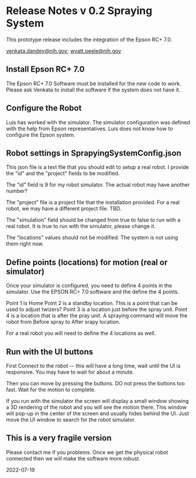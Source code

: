 # Release Notes v 0.2 Spraying System

This prototype release includes the integration of the Epson RC+ 7.0.

venkata.dandey@nih.gov; wyatt.peele@nih.gov

## Install Epson RC+ 7.0

The Epson RC+ 7.0 Software must be installed for the new code to work.
Please ask Venkata to install the software if the system does not have it.

## Configure the Robot

Luis has worked with the simulator. The simulator configuration was defined
with the help from Epson representatives.
Luis does not know how to configure the Epson system.

## Robot settings in SprapyingSystemConfig.json

This json file is a text file that you should edit to setup a real robot.
I provide the "id" and the "project" fields to be modified.

The "id" field is 9 for my robot simulator. The actual robot may have another number?

The "project" file is a project file that the installation provided.
For a real robot, we may have a different project file. TBD.

The "simulation" field should be changed from true to false to run
with a real robot. It is true to run with the simulator, please change it.

The "locations" values should not be modified. The system is not using them right now.

## Define points (locations) for motion (real or simulator)

Once your simulator is configured, you need to define 4 points in the simulator.
Use the EPSON RC+ 7.0 software and the define the 4 points.

Point 1 is Home
Point 2 is a standby location. This is a point that can be used to adjust twizers?
Point 3 is a location just before the spray unit.
Point 4 is a location that is after the pray unit.
A spraying command will move the robot from Before spray to After srapy location.

For a real robot you will need to define the 4 locations as well.

## Run with the UI buttons

First Connect to the robot -- this will have a long time, wait until the UI is responsive.
You may have to wait for about a minute.

Then you can move by pressing the buttons. DO not press the buttons too fast.
Wait for the motion to complete.

If you run with the simulator the screen will display a small window showing
a 3D rendering of the robot and you will see the motion there.
This window will pop-up in the center of the screen and usually hides behind the UI.
Just move the UI window to search for the robot simulator.

## This is a very fragile version

Please contact me if you problems.
Once we get the physical robot connected then we will make the software more robust.

2022-07-19

